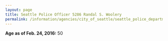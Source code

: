```yaml
---
layout: page
title: Seattle Police Officer 5286 Randal S. Woolery
permalink: /information/agencies/city_of_seattle/seattle_police_department/copbook/5286/
---
```


**Age as of Feb. 24, 2016:** 50
